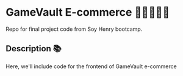 # GameVault E-commerce 👷‍♂️👨‍💻🥇
Repo for final project code from Soy Henry bootcamp.

## Description 📚
Here, we'll include code for the frontend of GameVault e-commerce
